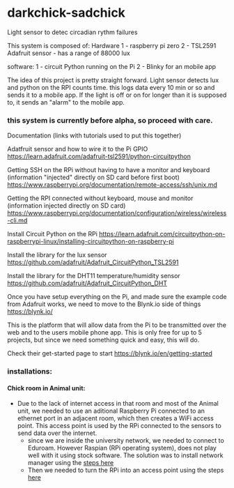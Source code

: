 # darkchick-sadchick
Light sensor to detec circadian rythm failures


This system is composed of:
Hardware
1 - raspberry pi zero
2 - TSL2591 Adafruit sensor - has a range of 88000 lux

software:
1 - circuit Python running on the Pi
2 - Blinky for an mobile app


The idea of this project is pretty straight forward. Light sensor detects lux and python on the RPI counts time. this logs data every 10 min or so and sends it to a mobile app.
If the light is off or on for longer than it is supposed to, it sends an "alarm" to the mobile app.


### this system is currently before alpha, so proceed with care.


Documentation (links with tutorials used to put this together)

Adatfruit sensor  and how to wire it to the Pi GPIO https://learn.adafruit.com/adafruit-tsl2591/python-circuitpython


Getting SSH on the RPi without having to have a monitor and keyboard (information "injected" directly on SD card before first boot) https://www.raspberrypi.org/documentation/remote-access/ssh/unix.md


Getting the RPI connected without keyboard, mouse and monitor (information injected directly on SD card) https://www.raspberrypi.org/documentation/configuration/wireless/wireless-cli.md

Install Circuit Python on the RPi https://learn.adafruit.com/circuitpython-on-raspberrypi-linux/installing-circuitpython-on-raspberry-pi

Install the library for the lux sensor https://github.com/adafruit/Adafruit_CircuitPython_TSL2591

Install the library for the DHT11 temperature/humidity sensor https://github.com/adafruit/Adafruit_CircuitPython_DHT

Once you have setup everything on the Pi, and made sure the example code from Adafruit works, we need to move to the Blynk.io side of things https://blynk.io/

This is the platform that will allow data from the Pi to be transmitted over the web and to the users mobile phone app. This is only free for up to 5 projects, but since we need something quick and easy, this will do.

Check their get-started page to start https://blynk.io/en/getting-started


### installations:

#### Chick room in Animal unit:
 - Due to the lack of internet access in that room and most of the Animal unit, we needed to use an aditional Raspberry Pi connected to an ethernet port in an adjacent room, which then creates a WiFi access point. This access point is used by the RPi connected to the sensors to send data over the internet.
   - since we are inside the university network, we needed to connect to Eduroam. However Raspian (RPi operating system), does not play well with it using stock software. The solution was to install network manager using the [steps here](https://raspberrypi.stackexchange.com/questions/29783/how-to-setup-network-manager-on-raspbian)
   - Then we needed to turn the RPi into an access point using the steps [here](https://www.raspberrypi.org/forums/viewtopic.php?t=223329)

